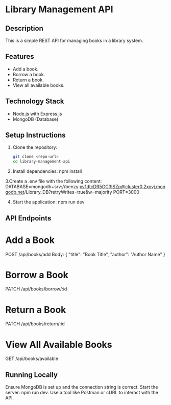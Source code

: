 # Library Management API

## Description
This is a simple REST API for managing books in a library system.

## Features
- Add a book.
- Borrow a book.
- Return a book.
- View all available books.

## Technology Stack
- Node.js with Express.js
- MongoDB (Database)

## Setup Instructions
1. Clone the repository:
   ```bash
   git clone <repo-url>
   cd library-management-api

2. Install dependencies:
   npm install
   
3.Create a .env file with the following content:
DATABASE=mongodb+srv://benzy:xv1dtcDR5GC3ISZp@cluster0.2xovj.mongodb.net/Library_DB?retryWrites=true&w=majority
PORT=3000

4. Start the application:
  npm run dev
## API Endpoints
# Add a Book
POST /api/books/add
Body:
{
  "title": "Book Title",
  "author": "Author Name"
}

# Borrow a Book
PATCH /api/books/borrow/:id

# Return a Book
PATCH /api/books/return/:id

# View All Available Books
GET /api/books/available

## Running Locally
Ensure MongoDB is set up and the connection string is correct.
Start the server: npm run dev.
Use a tool like Postman or cURL to interact with the API.
